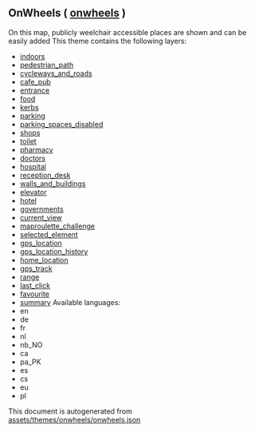 [//]: # (WARNING: this file is automatically generated. Please find the sources at the bottom and edit those sources)

## OnWheels ( [onwheels](https://mapcomplete.org/onwheels) )
On this map, publicly weelchair accessible places are shown and can be easily added
This theme contains the following layers:
 - [indoors](../Layers/indoors.md)
 - [pedestrian_path](../Layers/pedestrian_path.md)
 - [cycleways_and_roads](../Layers/cycleways_and_roads.md)
 - [cafe_pub](../Layers/cafe_pub.md)
 - [entrance](../Layers/entrance.md)
 - [food](../Layers/food.md)
 - [kerbs](../Layers/kerbs.md)
 - [parking](../Layers/parking.md)
 - [parking_spaces_disabled](../Layers/parking_spaces_disabled.md)
 - [shops](../Layers/shops.md)
 - [toilet](../Layers/toilet.md)
 - [pharmacy](../Layers/pharmacy.md)
 - [doctors](../Layers/doctors.md)
 - [hospital](../Layers/hospital.md)
 - [reception_desk](../Layers/reception_desk.md)
 - [walls_and_buildings](../Layers/walls_and_buildings.md)
 - [elevator](../Layers/elevator.md)
 - [hotel](../Layers/hotel.md)
 - [governments](../Layers/governments.md)
 - [current_view](../Layers/current_view.md)
 - [maproulette_challenge](../Layers/maproulette_challenge.md)
 - [selected_element](../Layers/selected_element.md)
 - [gps_location](../Layers/gps_location.md)
 - [gps_location_history](../Layers/gps_location_history.md)
 - [home_location](../Layers/home_location.md)
 - [gps_track](../Layers/gps_track.md)
 - [range](../Layers/range.md)
 - [last_click](../Layers/last_click.md)
 - [favourite](../Layers/favourite.md)
 - [summary](../Layers/summary.md)
Available languages:
 - en
 - de
 - fr
 - nl
 - nb_NO
 - ca
 - pa_PK
 - es
 - cs
 - eu
 - pl


This document is autogenerated from [assets/themes/onwheels/onwheels.json](https://github.com/pietervdvn/MapComplete/blob/develop/assets/themes/onwheels/onwheels.json)
